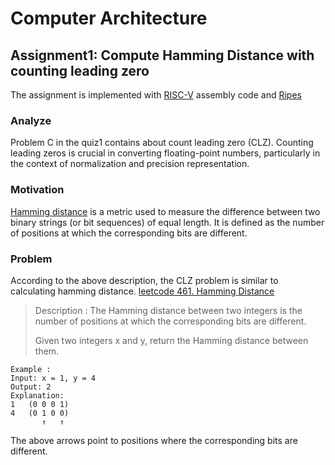 # Computer Architecture
## Assignment1: Compute Hamming Distance with counting leading zero
The assignment is implemented with [RISC-V](https://en.wikipedia.org/wiki/RISC-V) assembly code and [Ripes](https://github.com/mortbopet/Ripes)
### Analyze
Problem C in the quiz1 contains about count leading zero (CLZ). Counting leading zeros is crucial in converting floating-point numbers, particularly in the context of normalization and precision representation.
### Motivation
[Hamming distance](https://en.wikipedia.org/wiki/Hamming_distance) is a metric used to measure the difference between two binary strings (or bit sequences) of equal length. It is defined as the number of positions at which the corresponding bits are different.

### Problem
According to the above description, the CLZ problem is similar to calculating hamming distance.
[leetcode 461. Hamming Distance](https://leetcode.com/problems/hamming-distance/description/)
> Description : The Hamming distance between two integers is the number of positions at which the corresponding bits are different.
> 
> Given two integers x and y, return the Hamming distance between them.

```
Example : 
Input: x = 1, y = 4
Output: 2
Explanation:
1   (0 0 0 1)
4   (0 1 0 0)
       ↑   ↑
```

The above arrows point to positions where the corresponding bits are different.
